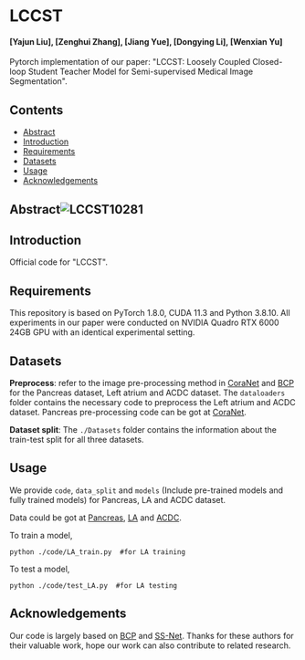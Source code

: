# LCCST

#### [Yajun Liu], [Zenghui Zhang], [Jiang Yue], [Dongying Li], [Wenxian Yu]



Pytorch implementation of our paper: "LCCST: Loosely Coupled Closed-loop Student Teacher Model for Semi-supervised Medical Image Segmentation".
## Contents
- [Abstract](##Abstract)
- [Introduction](##Introduction)
- [Requirements](##Requirements)
- [Datasets](##Datasets)
- [Usage](##Usage)
- [Acknowledgements](##Acknowledgements)

## Abstract![LCCST10281](https://github.com/user-attachments/assets/954312da-e3ea-45b0-9f5d-b71c23909878)


## Introduction
Official code for "LCCST".


## Requirements
This repository is based on PyTorch 1.8.0, CUDA 11.3 and Python 3.8.10. All experiments in our paper were conducted on NVIDIA Quadro RTX 6000 24GB GPU with an identical experimental setting.
## Datasets
**Preprocess**: refer to the image pre-processing method in [CoraNet](https://github.com/koncle/CoraNet) and [BCP](https://github.com/DeepMed-Lab-ECNU/BCP) for the Pancreas dataset, Left atrium and ACDC dataset. 
The `dataloaders` folder contains the necessary code to preprocess the Left atrium and ACDC dataset. 
Pancreas pre-processing code can be got at [CoraNet](https://github.com/koncle/CoraNet).

**Dataset split**: The `./Datasets` folder contains the information about the train-test split for all three datasets.
## Usage
We provide `code`, `data_split` and `models` (Include pre-trained models and fully trained models) for Pancreas, LA and ACDC dataset.

Data could be got at [Pancreas](https://wiki.cancerimagingarchive.net/display/Public/Pancreas-CT), [LA](https://github.com/yulequan/UA-MT/tree/master/data) and [ACDC](https://github.com/HiLab-git/SSL4MIS/tree/master/data/ACDC).

To train a model,
```
python ./code/LA_train.py  #for LA training
``` 

To test a model,
```
python ./code/test_LA.py  #for LA testing
```

## Acknowledgements
Our code is largely based on [BCP](https://github.com/DeepMed-Lab-ECNU/BCP) and [SS-Net](https://github.com/ycwu1997/SS-Net). Thanks for these authors for their valuable work, hope our work can also contribute to related research.
